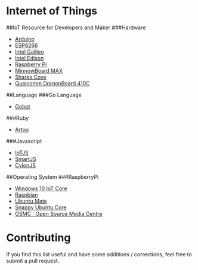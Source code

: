 Internet of Things
=======================================

##IoT Resource for Developers and Maker
###Hardware
- [Arduino](http://arduino.cc)
- [ESP8266](https://github.com/esp8266)
- [Intel Galileo]()
- [Intel Edison]()
- [Raspberry Pi](https://www.raspberrypi.org)
- [MinnowBoard MAX]()
- [Sharks Cove]()
- [Qualcomm DragonBoard 410C]()

##Language
###Go Language
- [Gobot](http://gobot.io/)

###Ruby
- [Artoo](http://artoo.io/)

###Javascript
- [IoTJS](http://www.iotjs.net)
- [SmartJS](https://github.com/cesanta/smart.js)
- [CylonJS](http://cylonjs.com)

##Operating System
###RaspberryPi
- [Windows 10 IoT Core](http://ms-iot.github.io/content/en-US/Downloads.htm)
- [Raspbian](https://www.raspberrypi.org/downloads/raspbian)
- [Ubuntu Mate](https://ubuntu-mate.org/raspberry-pi/)
- [Snappy Ubuntu Core](https://developer.ubuntu.com/en/snappy/start/#snappy-raspi2)
- [OSMC : Open Source Media Centre](https://osmc.tv/download/)

# Contributing
If you find this list useful and have some additions / corrections, feel free to submit a pull request.

